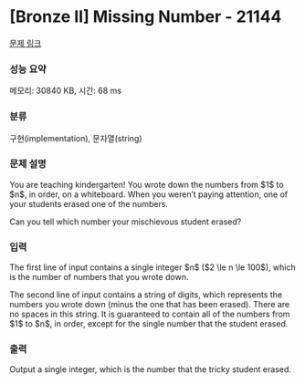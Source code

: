 # [Bronze II] Missing Number - 21144 

[문제 링크](https://www.acmicpc.net/problem/21144) 

### 성능 요약

메모리: 30840 KB, 시간: 68 ms

### 분류

구현(implementation), 문자열(string)

### 문제 설명

<p>You are teaching kindergarten! You wrote down the numbers from $1$ to $n$, in order, on a whiteboard. When you weren’t paying attention, one of your students erased one of the numbers.</p>

<p>Can you tell which number your mischievous student erased?</p>

### 입력 

 <p>The first line of input contains a single integer $n$ ($2 \le n \le 100$), which is the number of numbers that you wrote down.</p>

<p>The second line of input contains a string of digits, which represents the numbers you wrote down (minus the one that has been erased). There are no spaces in this string. It is guaranteed to contain all of the numbers from $1$ to $n$, in order, except for the single number that the student erased.</p>

### 출력 

 <p>Output a single integer, which is the number that the tricky student erased.</p>

